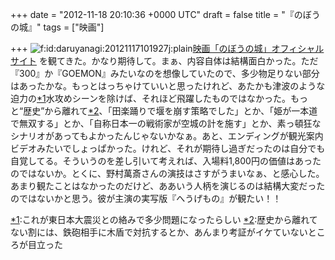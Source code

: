 
+++
date = "2012-11-18 20:10:36 +0000 UTC"
draft = false
title = "『のぼうの城』"
tags = ["映画"]

+++
<img src="http://cdn-ak.f.st-hatena.com/images/fotolife/d/daruyanagi/20121117/20121117101927.jpg" alt="f:id:daruyanagi:20121117101927j:plain" title="f:id:daruyanagi:20121117101927j:plain" class="hatena-fotolife"/><a href="http://nobou-movie.jp/">映画「のぼうの城」オフィシャルサイト</a> を観てきた。かなり期待して。まぁ、内容自体は結構面白かった。ただ『300』か『GOEMON』みたいなのを想像していたので、多少物足りない部分はあったかな。もっとはっちゃけていいと思ったけれど、あたかも津波のような迫力の<a href="#f1" name="fn1" title="これが東日本大震災との絡みで多少問題になったらしい">*1</a>水攻めシーンを除けば、それほど飛躍したものではなかった。もっと“歴史”から離れて<a href="#f2" name="fn2" title="歴史から離れてない割には、鉄砲相手に木盾で対抗するとか、あんまり考証がイケていないところが目立った">*2</a>、「田楽踊りで堰を崩す策略でした」とか、「姫が一本道で無双する」とか、「自称日本一の戦術家が空城の計を施す」とか、素っ頓狂なシナリオがあってもよかったんじゃないかなぁ。あと、エンディングが観光案内ビデオみたいでしょっぱかった。けれど、それが期待し過ぎだったのは自分でも自覚してる。そういうのを差し引いて考えれば、入場料1,800円の価値はあったのではないか。とくに、野村萬斎さんの演技はさすがうまいなぁ、と感心した。あまり観たことはなかったのだけど、ああいう人柄を演じるのは結構大変だったのではないかと思う。彼が主演の実写版『へうげもの』が観たい！！
<div class="footnote">
<a href="#fn1" name="f1" class="footnote-number">*1</a><span class="footnote-delimiter">:</span><span class="footnote-text">これが東日本大震災との絡みで多少問題になったらしい</span>
<a href="#fn2" name="f2" class="footnote-number">*2</a><span class="footnote-delimiter">:</span><span class="footnote-text">歴史から離れてない割には、鉄砲相手に木盾で対抗するとか、あんまり考証がイケていないところが目立った</span>
</div>

